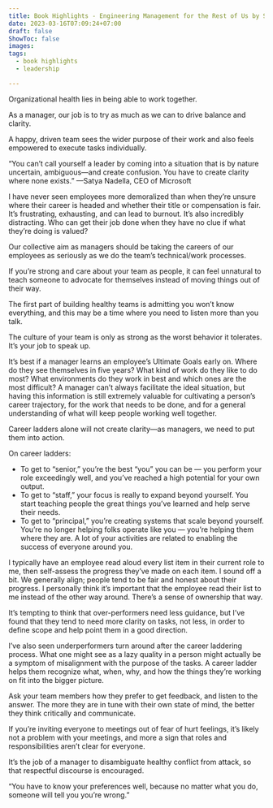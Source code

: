 ```yaml
---
title: Book Highlights - Engineering Management for the Rest of Us by Sarah Drasner
date: 2023-03-16T07:09:24+07:00
draft: false
ShowToc: false
images:
tags:
  - book highlights
  - leadership

---
```


Organizational health lies in being able to work together.

As a manager, our job is to try as much as we can to drive balance and clarity.

A happy, driven team sees the wider purpose of their work and also feels empowered to execute tasks individually.

“You can’t call yourself a leader by coming into a situation that is by nature uncertain, ambiguous—and create confusion. You have to create clarity where none exists.” —Satya Nadella, CEO of Microsoft

I have never seen employees more demoralized than when they’re unsure where their career is headed and whether their title or compensation is fair. It’s frustrating, exhausting, and can lead to burnout. It’s also incredibly distracting. Who can get their job done when they have no clue if what they’re doing is valued?

Our collective aim as managers should be taking the careers of our employees as seriously as we do the team’s technical/work processes.

If you’re strong and care about your team as people, it can feel unnatural to teach someone to advocate for themselves instead of moving things out of their way.

The first part of building healthy teams is admitting you won’t know everything, and this may be a time where you need to listen more than you talk.

The culture of your team is only as strong as the worst behavior it tolerates. It’s your job to speak up.

It’s best if a manager learns an employee’s Ultimate Goals early on. Where do they see themselves in five years? What kind of work do they like to do most? What environments do they work in best and which ones are the most difficult? A manager can’t always facilitate the ideal situation, but having this information is still extremely valuable for cultivating a person’s career trajectory, for the work that needs to be done, and for a general understanding of what will keep people working well together.

Career ladders alone will not create clarity—as managers, we need to put them into action.

On career ladders:

- To get to “senior,” you’re the best “you” you can be — you perform your role exceedingly well, and you’ve reached a high potential for your own output.
- To get to “staff,” your focus is really to expand beyond yourself. You start teaching people the great things you’ve learned and help serve their needs.
- To get to “principal,” you’re creating systems that scale beyond yourself. You’re no longer helping folks operate like you — you’re helping them where they are. A lot of your activities are related to enabling the success of everyone around you.

I typically have an employee read aloud every list item in their current role to me, then self-assess the progress they’ve made on each item. I sound off a bit. We generally align; people tend to be fair and honest about their progress. I personally think it’s important that the employee read their list to me instead of the other way around. There’s a sense of ownership that way.

It’s tempting to think that over-performers need less guidance, but I’ve found that they tend to need more clarity on tasks, not less, in order to define scope and help point them in a good direction.

I’ve also seen underperformers turn around after the career laddering process. What one might see as a lazy quality in a person might actually be a symptom of misalignment with the purpose of the tasks. A career ladder helps them recognize what, when, why, and how the things they’re working on fit into the bigger picture.

Ask your team members how they prefer to get feedback, and listen to the answer. The more they are in tune with their own state of mind, the better they think critically and communicate.

If you’re inviting everyone to meetings out of fear of hurt feelings, it’s likely not a problem with your meetings, and more a sign that roles and responsibilities aren’t clear for everyone.

It’s the job of a manager to disambiguate healthy conflict from attack, so that respectful discourse is encouraged.

“You have to know your preferences well, because no matter what you do, someone will tell you you’re wrong.”
